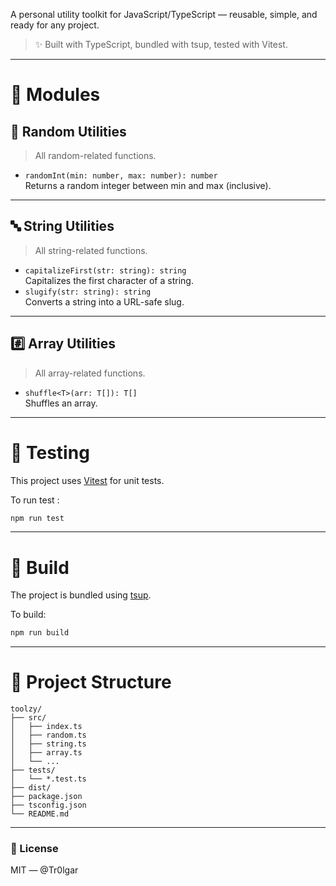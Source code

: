 A personal utility toolkit for JavaScript/TypeScript — reusable, simple, and ready for any project.

> ✨ Built with TypeScript, bundled with tsup, tested with Vitest.

---

# 📁 Modules
## 🔢 Random Utilities
> All random-related functions.

- `randomInt(min: number, max: number): number`  
Returns a random integer between min and max (inclusive).

---

## 🔤 String Utilities
> All string-related functions.

- `capitalizeFirst(str: string): string`  
Capitalizes the first character of a string.
- `slugify(str: string): string`  
Converts a string into a URL-safe slug.

--- 

## #️⃣ Array Utilities
> All array-related functions.

- `shuffle<T>(arr: T[]): T[]`  
Shuffles an array.

---

# 🧪 Testing
This project uses [Vitest](https://vitest.dev/) for unit tests.

To run test :
```bash
npm run test
```

---

# 🚀 Build

The project is bundled using [tsup](https://tsup.egoist.dev/).

To build:
```bash
npm run build
```

---

# 📁 Project Structure
```
toolzy/
├── src/
│   ├── index.ts
│   ├── random.ts
│   ├── string.ts
│   ├── array.ts
│   └── ...
├── tests/
│   └── *.test.ts
├── dist/
├── package.json
├── tsconfig.json
└── README.md
```

---

### 📝 License

MIT — @Tr0lgar